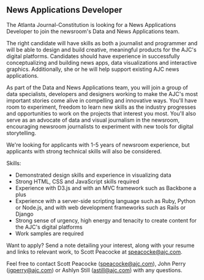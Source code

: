 ## News Applications Developer

The Atlanta Journal-Constitution is looking for a News Applications Developer to join the newsroom's Data and News Applications team.

The right candidate will have skills as both a journalist and programmer and will be able to design and build creative, meaningful products for the AJC's digital platforms. Candidates should have experience in successfully conceptualizing and building news apps, data visualizations and interactive graphics. Additionally, she or he will help support existing AJC news applications. 

As part of the Data and News Applications team, you will join a group of data specialists, developers and designers working to make the AJC's most important stories come alive in compelling and innovative ways. You'll have room to experiment, freedom to learn new skills as the industry progresses and opportunities to work on the projects that interest you most. You'll also serve as an advocate of data and visual journalism in the newsroom, encouraging newsroom journalists to experiment with new tools for digital storytelling.

We're looking for applicants with 1-5 years of newsroom experience, but applicants with strong technical skills will also be considered.

Skills:

- Demonstrated design skills and experience in visualizing data
- Strong HTML, CSS and JavaScript skills required
- Experience with D3.js and with an MVC framework such as Backbone a plus
- Experience with a server-side scripting language such as Ruby, Python or Node.js, and with web development frameworks such as Rails or Django
- Strong sense of urgency, high energy and tenacity to create content for the AJC's digital platforms
- Work samples are required

Want to apply? Send a note detailing your interest, along with your resume and links to relevant work, to Scott Peacocke at speacocke@ajc.com.

Feel free to contact Scott Peacocke (speacocke@ajc.com), John Perry (jgperry@ajc.com) or Ashlyn Still (astill@ajc.com) with any questions.